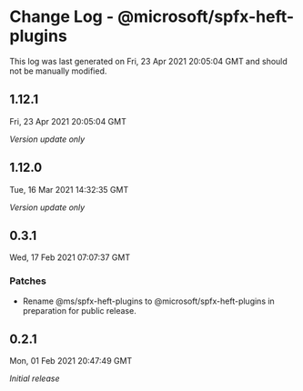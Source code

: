 # Change Log - @microsoft/spfx-heft-plugins

This log was last generated on Fri, 23 Apr 2021 20:05:04 GMT and should not be manually modified.

## 1.12.1
Fri, 23 Apr 2021 20:05:04 GMT

_Version update only_

## 1.12.0
Tue, 16 Mar 2021 14:32:35 GMT

_Version update only_

## 0.3.1
Wed, 17 Feb 2021 07:07:37 GMT

### Patches

- Rename @ms/spfx-heft-plugins to @microsoft/spfx-heft-plugins in preparation for public release.

## 0.2.1
Mon, 01 Feb 2021 20:47:49 GMT

_Initial release_

